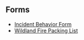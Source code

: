 ## Forms

- [Incident Behavior Form](incident-behavior-form.pdf)
- [Wildland Fire Packing List](wildland-fire-packing-list.pdf)


